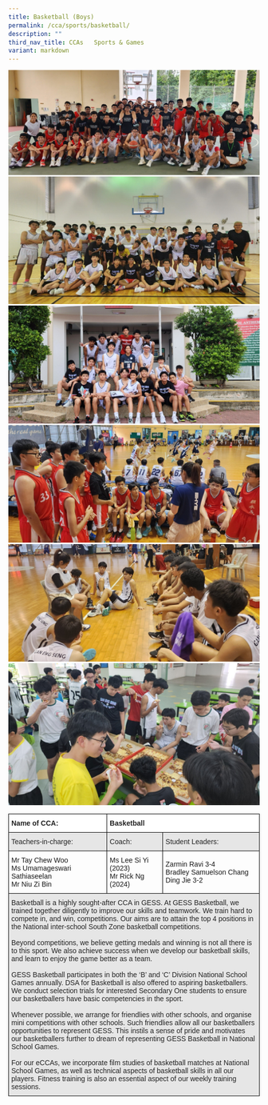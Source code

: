 ```yaml
---
title: Basketball (Boys)
permalink: /cca/sports/basketball/
description: ""
third_nav_title: CCAs   Sports & Games
variant: markdown
---
```

![](/images/basketball-10.jpeg)
<br>
![](/images/basketball-20.jpeg)
<br>
![](/images/basketball-30.jpeg)
<br>
![](/images/bssketball-40.jpeg)
<br>
![](/images/basketball%2050.jpeg)
<br>
![](/images/basketball%2060.jpeg)
<br>


<style type="text/css">
.tg  {border-collapse:collapse;border-spacing:0;}
.tg td{border-color:black;border-style:solid;border-width:1px;font-family:Arial, sans-serif;font-size:14px;
  overflow:hidden;padding:10px 5px;word-break:normal;}
.tg th{border-color:black;border-style:solid;border-width:1px;font-family:Arial, sans-serif;font-size:14px;
  font-weight:normal;overflow:hidden;padding:10px 5px;word-break:normal;}
.tg .tg-l2bf{background-color:#FFF;color:#222;font-weight:bold;text-align:left;vertical-align:top}
.tg .tg-h5mn{background-color:#E6E6E6;color:#222;text-align:left;vertical-align:middle}
.tg .tg-1ppo{background-color:#FFF;color:#222;text-align:left;vertical-align:middle}
</style>
<table class="tg">
<thead>
  <tr>
    <th class="tg-l2bf"><span style="font-weight:bold">Name of CCA:</span></th>
    <th class="tg-l2bf" colspan="2"><span style="font-weight:bold">Basketball</span></th>
  </tr>
</thead>
<tbody>
  <tr>
    <td class="tg-h5mn">Teachers-in-charge:</td>
    <td class="tg-h5mn">Coach:</td>
    <td class="tg-h5mn">Student Leaders:</td>
  </tr>
  <tr>
    <td class="tg-tsok">Mr Tay Chew Woo<br>Ms Umamageswari Sathiaseelan<br>Mr Niu Zi Bin</td>
    <td class="tg-tsok">Ms Lee Si Yi (2023)<br>Mr Rick Ng (2024)</td>
    <td class="tg-tsok">Zarmin Ravi 3-4<br>Bradley Samuelson Chang Ding Jie 3-2</td>
  </tr>
  <tr>
    <td class="tg-h5mn" colspan="3">Basketball is a highly sought-after CCA in GESS. At GESS Basketball, we trained together diligently to improve our skills and teamwork. We train hard to compete in, and win, competitions. Our aims are to attain the top 4 positions in the National inter-school South Zone basketball competitions.<br><br>Beyond competitions, we believe getting medals and winning is not all there is to this sport. We also achieve success when we develop our basketball skills, and learn to enjoy the game better as a team.<br><br>GESS Basketball participates in both the ‘B’ and ‘C’ Division National School Games annually. DSA for Basketball is also offered to aspiring basketballers. We conduct selection trials for interested Secondary One students to ensure our basketballers have basic competencies in the sport.<br><br>Whenever possible, we arrange for friendlies with other schools, and organise mini competitions with other schools. Such friendlies allow all our basketballers opportunities to represent GESS. This instils a sense of pride and motivates our basketballers further to dream of representing GESS Basketball in National School Games.<br><br>For our eCCAs, we incorporate film studies of basketball matches at National School Games, as well as technical aspects of basketball skills in all our players. Fitness training is also an essential aspect of our weekly training sessions.</td>
  </tr>
</tbody>
</table>